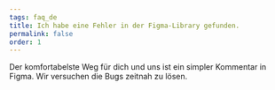 ```yaml
---
tags: faq_de
title: Ich habe eine Fehler in der Figma-Library gefunden.
permalink: false
order: 1
---
```


Der komfortabelste Weg für dich und uns ist ein simpler Kommentar in Figma. Wir versuchen die Bugs zeitnah zu lösen.